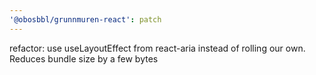 ```yaml
---
'@obosbbl/grunnmuren-react': patch
---
```


refactor: use useLayoutEffect from react-aria instead of rolling our own. Reduces bundle size by a few bytes
